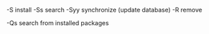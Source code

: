 
-S 		install
-Ss 		search
-Syy		synchronize (update database)
-R 		remove

-Qs 		search from installed packages
